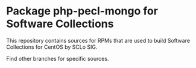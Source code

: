 # Package php-pecl-mongo for Software Collections

This repository contains sources for RPMs that are used
to build Software Collections for CentOS by SCLo SIG.

Find other branches for specific sources.
